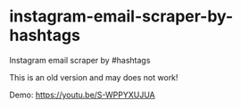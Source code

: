 # instagram-email-scraper-by-hashtags
Instagram email scraper by #hashtags

This is an old version and may does not work!

Demo: https://youtu.be/S-WPPYXUJUA
